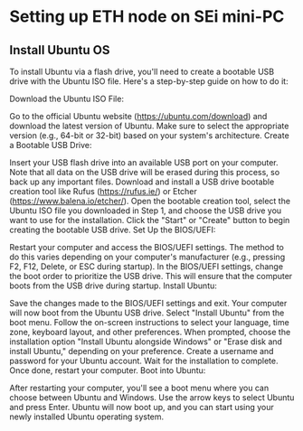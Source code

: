 # Setting up ETH node on SEi mini-PC

## Install Ubuntu OS
To install Ubuntu via a flash drive, you'll need to create a bootable USB drive with the Ubuntu ISO file. Here's a step-by-step guide on how to do it:

Download the Ubuntu ISO File:

Go to the official Ubuntu website (https://ubuntu.com/download) and download the latest version of Ubuntu.
Make sure to select the appropriate version (e.g., 64-bit or 32-bit) based on your system's architecture.
Create a Bootable USB Drive:

Insert your USB flash drive into an available USB port on your computer. Note that all data on the USB drive will be erased during this process, so back up any important files.
Download and install a USB drive bootable creation tool like Rufus (https://rufus.ie/) or Etcher (https://www.balena.io/etcher/).
Open the bootable creation tool, select the Ubuntu ISO file you downloaded in Step 1, and choose the USB drive you want to use for the installation.
Click the "Start" or "Create" button to begin creating the bootable USB drive.
Set Up the BIOS/UEFI:

Restart your computer and access the BIOS/UEFI settings. The method to do this varies depending on your computer's manufacturer (e.g., pressing F2, F12, Delete, or ESC during startup).
In the BIOS/UEFI settings, change the boot order to prioritize the USB drive. This will ensure that the computer boots from the USB drive during startup.
Install Ubuntu:

Save the changes made to the BIOS/UEFI settings and exit. Your computer will now boot from the Ubuntu USB drive.
Select "Install Ubuntu" from the boot menu.
Follow the on-screen instructions to select your language, time zone, keyboard layout, and other preferences.
When prompted, choose the installation option "Install Ubuntu alongside Windows" or "Erase disk and install Ubuntu," depending on your preference.
Create a username and password for your Ubuntu account.
Wait for the installation to complete. Once done, restart your computer.
Boot into Ubuntu:

After restarting your computer, you'll see a boot menu where you can choose between Ubuntu and Windows. Use the arrow keys to select Ubuntu and press Enter.
Ubuntu will now boot up, and you can start using your newly installed Ubuntu operating system.